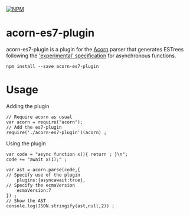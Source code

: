 [![NPM](https://nodei.co/npm/acorn-es7-plugin.png?downloads=true&downloadRank=true)](https://nodei.co/npm/acorn-es7-plugin/)

acorn-es7-plugin
======

acorn-es7-plugin is a plugin for the [Acorn](https://github.com/marijnh/acorn) parser that generates ESTrees following the ['experimental' specification](https://github.com/estree/estree/blob/master/experimental/async-functions.md) for asynchronous functions.

	npm install --save acorn-es7-plugin
	
Usage
=====

Adding the plugin

	// Require acorn as usual
	var acorn = require("acorn");
	// Add the es7-plugin
	require('./acorn-es7-plugin')(acorn) ;
	
Using the plugin	

	var code = "async function x(){ return ; }\n";
	code += "await x(1);" ;
	
	var ast = acorn.parse(code,{
	// Specify use of the plugin
		plugins:{asyncawait:true},
	// Specify the ecmaVersion
		ecmaVersion:7
	}) ;
	// Show the AST
	console.log(JSON.stringify(ast,null,2)) ;
